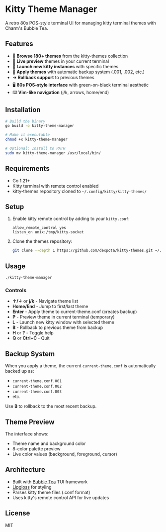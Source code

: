 # Kitty Theme Manager

A retro 80s POS-style terminal UI for managing kitty terminal themes with Charm's Bubble Tea.

## Features

- 🎨 **Browse 180+ themes** from the kitty-themes collection
- 👀 **Live preview** themes in your current terminal
- 🚀 **Launch new kitty instances** with specific themes
- 💾 **Apply themes** with automatic backup system (.001, .002, etc.)
- ⏪ **Rollback support** to previous themes
- 🖥️ **80s POS-style interface** with green-on-black terminal aesthetic
- ⌨️ **Vim-like navigation** (j/k, arrows, home/end)

## Installation

```bash
# Build the binary
go build -o kitty-theme-manager

# Make it executable
chmod +x kitty-theme-manager

# Optional: Install to PATH
sudo mv kitty-theme-manager /usr/local/bin/
```

## Requirements

- Go 1.21+
- Kitty terminal with remote control enabled
- kitty-themes repository cloned to `~/.config/kitty/kitty-themes/`

## Setup

1. Enable kitty remote control by adding to your `kitty.conf`:
   ```
   allow_remote_control yes
   listen_on unix:/tmp/kitty-socket
   ```

2. Clone the themes repository:
   ```bash
   git clone --depth 1 https://github.com/dexpota/kitty-themes.git ~/.config/kitty/kitty-themes
   ```

## Usage

```bash
./kitty-theme-manager
```

### Controls

- **↑/↓** or **j/k** - Navigate theme list
- **Home/End** - Jump to first/last theme
- **Enter** - Apply theme to current-theme.conf (creates backup)
- **P** - Preview theme in current terminal (temporary)
- **L** - Launch new kitty window with selected theme
- **B** - Rollback to previous theme from backup
- **H** or **?** - Toggle help
- **Q** or **Ctrl+C** - Quit

## Backup System

When you apply a theme, the current `current-theme.conf` is automatically backed up as:
- `current-theme.conf.001`
- `current-theme.conf.002`
- `current-theme.conf.003`
- etc.

Use **B** to rollback to the most recent backup.

## Theme Preview

The interface shows:
- Theme name and background color
- 8-color palette preview
- Live color values (background, foreground, cursor)

## Architecture

- Built with [Bubble Tea](https://github.com/charmbracelet/bubbletea) TUI framework
- [Lipgloss](https://github.com/charmbracelet/lipgloss) for styling
- Parses kitty theme files (.conf format)
- Uses kitty's remote control API for live updates

## License

MIT

